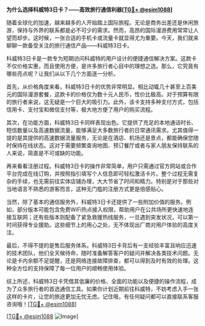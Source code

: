**为什么选择科威特3日卡？——高效旅行通信利器[[TG💪+ @esim1088](https://t.me/s/esim1088)]**

随着全球化的加速，越来越多的人开始踏上国际旅程。无论是商务出差还是休闲旅游，保持与外界的联系都是必不可少的需求。然而，高昂的国际漫游费用常常让人望而却步。这时候，一张合适的手机卡或流量卡就显得尤为重要。今天，我们就来聊聊一款备受关注的旅行通信产品——科威特3日卡。

科威特3日卡是一款专为短期访问科威特的用户设计的便捷通信解决方案。这款卡不仅价格实惠，而且使用方便，是许多旅行者心目中的理想之选。那么，它究竟有哪些亮点呢？让我们从以下几个方面逐一分析。

首先，从价格角度来看，科威特3日卡的优势非常明显。相比动辄几十甚至上百美元的国际漫游套餐，这款卡的价格仅为数十元人民币，性价比极高。对于预算有限的旅行者来说，这无疑是一个巨大的吸引力。此外，该卡支持多种支付方式，包括信用卡、支付宝和微信支付等，极大地方便了用户的购买流程。

其次，在功能方面，科威特3日卡同样表现出色。它提供了充足的本地通话时长、短信数量以及高速数据流量，能够满足大多数旅行者的日常通讯需求。尤其值得一提的是其提供的高速数据流量服务，无论是在酒店、机场还是景点，都能确保您随时保持在线状态。这对于需要频繁查询地图、预订餐厅或者与家人朋友保持联系的人来说，简直是不可或缺的功能。

再来看看注册过程。科威特3日卡的操作非常简单，用户只需通过官方网站或合作平台完成在线订购，并按照指引填写个人信息即可轻松激活卡片。整个过程无需复杂的手续，也无需前往实体店铺办理，大大节省了时间和精力。特别是对于那些对当地语言不熟悉的游客而言，这种无门槛的注册方式更是倍感贴心。

当然，除了基本的通信服务外，科威特3日卡还提供了一些附加价值的服务。例如，部分版本可能包含免费WiFi热点接入权限，帮助用户在公共场所更快速地连接互联网；还有些版本则配备了紧急救援热线服务，一旦遇到突发状况，可以第一时间获得专业援助。这些细节上的用心之处，无不体现出厂商对用户体验的高度关注。

最后，不得不提的是售后服务体系。科威特3日卡背后有一支经验丰富且响应迅速的技术团队，他们全天候待命，随时准备解答客户的疑问并解决各类技术问题。无论是卡内余额不足提醒，还是网络连接故障排查，都可以得到及时有效的处理。这种全方位的支持保障了每一位用户的顺畅使用体验。

综上所述，科威特3日卡凭借其低廉的价格、全面的功能以及便捷的操作流程，成为了众多旅行者的首选通信工具。如果你计划近期前往科威特，不妨考虑入手一张这样的卡片，让您的旅途更加无忧无虑。记住哦，有任何疑问都可以直接联系客服咨询哦！[[TG💪+ @esim1088](https://t.me/s/esim1088)]

[[TG💪+ @esim1088](https://t.me/s/esim1088) ![Image](https://i.postimg.cc/4NQfJmqS/Snipaste-2025-05-13-00-14-12.png)]